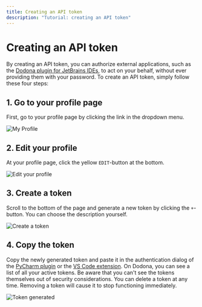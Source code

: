 ```yaml
---
title: Creating an API token
description: "Tutorial: creating an API token"
---
```

# Creating an API token

By creating an API token, you can authorize external applications, such as the [Dodona plugin for JetBrains IDEs](https://plugins.jetbrains.com/plugin/11166-dodona), to act on your behalf, without ever providing them with your password. To create an API token, simply follow these four steps:

## 1. Go to your profile page

First, go to your profile page by clicking the link in the dropdown menu.

![My Profile](./my-profile.png)

## 2. Edit your profile

At your profile page, click the yellow `EDIT`-button at the bottom.

![Edit your profile](./edit.png)

## 3. Create a token

Scroll to the bottom of the page and generate a new token by clicking the `+`-button. You can choose the description yourself.

![Create a token](./create-new-token.png)

## 4. Copy the token

Copy the newly generated token and paste it in the authentication dialog of the [PyCharm plugin](../pycharm-plugin/README.md) or the [VS Code extension](../vs-code-extension/README.md). On Dodona, you can see a list of all your active tokens. Be aware that you can't see the tokens themselves out of security considerations. You can delete a token at any time. Removing a token will cause it to stop functioning immediately.

![Token generated](./token-generated.png)